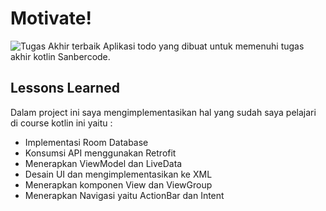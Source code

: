 # Motivate!

![Tugas Akhir terbaik](https://i.imgur.com/5A0I70X.png)
Aplikasi todo yang dibuat untuk memenuhi tugas akhir kotlin Sanbercode.

## Lessons Learned

Dalam project ini saya mengimplementasikan hal yang sudah saya pelajari di course kotlin ini yaitu :

- Implementasi Room Database
- Konsumsi API menggunakan Retrofit
- Menerapkan ViewModel dan LiveData
- Desain UI dan mengimplementasikan ke XML
- Menerapkan komponen View dan ViewGroup
- Menerapkan Navigasi yaitu ActionBar dan Intent
